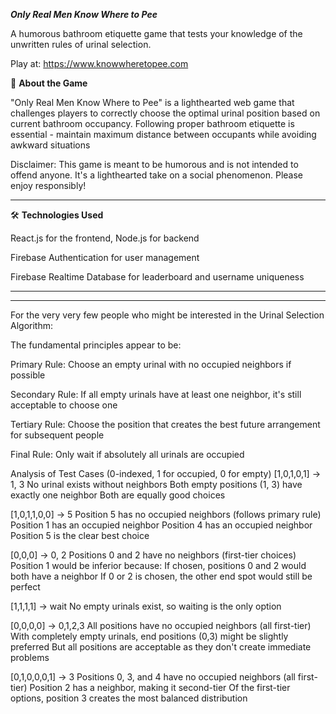***Only Real Men Know Where to Pee***


A humorous bathroom etiquette game that tests your knowledge of the unwritten rules of urinal selection.

Play at: https://www.knowwheretopee.com

🚽 **About the Game**


"Only Real Men Know Where to Pee" is a lighthearted web game that challenges players to correctly choose the optimal urinal position based on current bathroom occupancy. 
Following proper bathroom etiquette is essential - maintain maximum distance between occupants while avoiding awkward situations


Disclaimer: This game is meant to be humorous and is not intended to offend anyone. It's a lighthearted take on a social phenomenon. Please enjoy responsibly!
_____________________________________________________________

🛠️ **Technologies Used**

React.js for the frontend, Node.js for backend

Firebase Authentication for user management

Firebase Realtime Database for leaderboard and username uniqueness

_______________________________________________________________________
_______________________________________________________________________

For the very very few people who might be interested in the Urinal Selection Algorithm:

The fundamental principles appear to be:

Primary Rule: Choose an empty urinal with no occupied neighbors if possible

Secondary Rule: If all empty urinals have at least one neighbor, it's still acceptable to choose one

Tertiary Rule: Choose the position that creates the best future arrangement for subsequent people

Final Rule: Only wait if absolutely all urinals are occupied


Analysis of Test Cases (0-indexed, 1 for occupied, 0 for empty)
[1,0,1,0,1] → 1, 3
No urinal exists without neighbors
Both empty positions (1, 3) have exactly one neighbor
Both are equally good choices

[1,0,1,1,0,0] → 5
Position 5 has no occupied neighbors (follows primary rule)
Position 1 has an occupied neighbor
Position 4 has an occupied neighbor
Position 5 is the clear best choice

[0,0,0] → 0, 2
Positions 0 and 2 have no neighbors (first-tier choices)
Position 1 would be inferior because:
If chosen, positions 0 and 2 would both have a neighbor
If 0 or 2 is chosen, the other end spot would still be perfect

[1,1,1,1] → wait
No empty urinals exist, so waiting is the only option

[0,0,0,0] → 0,1,2,3
All positions have no occupied neighbors (all first-tier)
With completely empty urinals, end positions (0,3) might be slightly preferred
But all positions are acceptable as they don't create immediate problems

[0,1,0,0,0,1] → 3
Positions 0, 3, and 4 have no occupied neighbors (all first-tier)
Position 2 has a neighbor, making it second-tier
Of the first-tier options, position 3 creates the most balanced distribution
